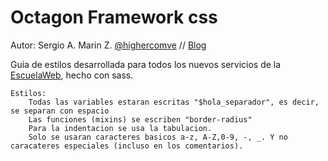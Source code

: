 Octagon Framework css
===============================================

Autor: Sergio A. Marin Z. [@highercomve](http://twitter.com/highercomve) // [Blog](http://sergiomarin.co.cc)

Guia de estilos desarrollada para todos los nuevos servicios de la [EscuelaWeb](http://escuelaweb.co), hecho con sass.

	Estilos:
		Todas las variables estaran escritas "$hola_separador", es decir, se separan con espacio
		Las funciones (mixins) se escriben "border-radius"
		Para la indentacion se usa la tabulacion.
		Solo se usaran caracteres basicos a-z, A-Z,0-9, -, _. Y no caracateres especiales (incluso en los comentarios).

